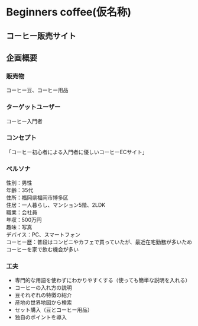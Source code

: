 # Beginners coffee(仮名称)

## コーヒー販売サイト
## 企画概要
### 販売物
コーヒー豆、コーヒー用品

### ターゲットユーザー
コーヒー入門者


### コンセプト
「コーヒー初心者による入門者に優しいコーヒーECサイト」

### ペルソナ
性別：男性<br>
年齢：35代<br>
住所：福岡県福岡市博多区<br>
住居：一人暮らし、マンション5階、2LDK<br>
職業：会社員<br>
年収：500万円<br>
趣味：写真<br>
デバイス：PC、スマートフォン<br>
コーヒー歴：普段はコンビニやカフェで買っていたが、最近在宅勤務が多いためコーヒーを家で飲む機会が多い

### 工夫
* 専門的な用語を使わずにわかりやすくする（使っても簡単な説明を入れる）
* コーヒーの入れ方の説明
* 豆それぞれの特徴の紹介
* 産地の世界地図から検索
* セット購入（豆とコーヒー用品）
* 独自のポイントを導入
